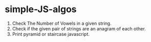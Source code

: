 # simple-JS-algos

1. Check The Number of Vowels in a given string. 
2. Check if the given pair of strings are an anagram of each other. 
3. Print pyramid or staircase javascript. 
